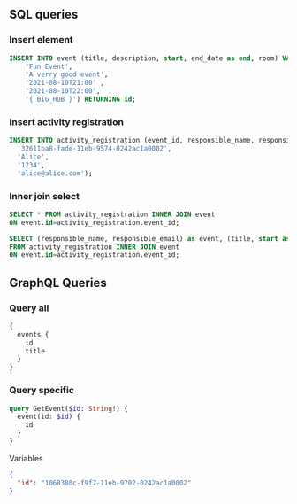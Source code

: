 ## SQL queries

### Insert element

```SQL
INSERT INTO event (title, description, start, end_date as end, room) VALUES (
    'Fun Event',
    'A verry good event',
    '2021-08-10T21:00' ,
    '2021-08-10T22:00',
    '{ BIG_HUB }') RETURNING id;
```

### Insert activity registration

```SQL
INSERT INTO activity_registration (event_id, responsible_name, responsible_number, responsible_email) VALUES (
  '32611ba8-fade-11eb-9574-0242ac1a0002',
  'Alice',
  '1234',
  'alice@alice.com');
```

### Inner join select

```SQL
SELECT * FROM activity_registration INNER JOIN event
ON event.id=activity_registration.event_id;
```

```SQL
SELECT (responsible_name, responsible_email) as event, (title, start as start) as activity_registration
FROM activity_registration INNER JOIN event
ON event.id=activity_registration.event_id;
```

## GraphQL Queries

### Query all

```GraphQL
{
  events {
    id
    title
  }
}
```

### Query specific

```GraphQL
query GetEvent($id: String!) {
  event(id: $id) {
    id
  }
}
```

Variables

```json
{
  "id": "1068380c-f9f7-11eb-9702-0242ac1a0002"
}
```

